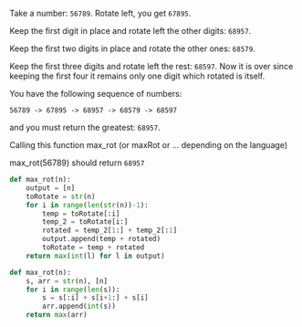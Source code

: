 Take a number: ```56789```. Rotate left, you get ```67895```.

Keep the first digit in place and rotate left the other digits: ```68957```.

Keep the first two digits in place and rotate the other ones: ```68579```.

Keep the first three digits and rotate left the rest: ```68597```. Now it is over since keeping the first four it remains only one digit which rotated is itself.

You have the following sequence of numbers:

```56789 -> 67895 -> 68957 -> 68579 -> 68597```

and you must return the greatest: ```68957```.

Calling this function max_rot (or maxRot or ... depending on the language)

max_rot(56789) should return ```68957```
```py
def max_rot(n):
    output = [n]
    toRotate = str(n)
    for i in range(len(str(n))-1):
        temp = toRotate[:i]
        temp_2 = toRotate[i:]
        rotated = temp_2[1:] + temp_2[:1]
        output.append(temp + rotated)
        toRotate = temp + rotated
    return max(int(l) for l in output)
```
```py
def max_rot(n):
    s, arr = str(n), [n]
    for i in range(len(s)):
        s = s[:i] + s[i+1:] + s[i]
        arr.append(int(s))
    return max(arr)
```
